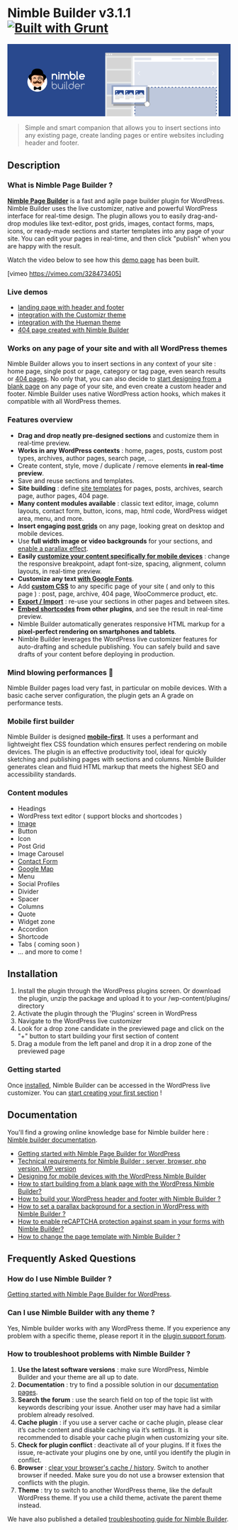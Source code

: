 # Nimble Builder v3.1.1 [![Built with Grunt](https://cdn.gruntjs.com/builtwith.png)](http://gruntjs.com/)
![Nimble Builder](/nimble_banner.png)

> Simple and smart companion that allows you to insert sections into any existing page, create landing pages or entire websites including header and footer.

## Description
### What is Nimble Page Builder ?
**[Nimble Page Builder](https://nimblebuilder.com/)** is a fast and agile page builder plugin for WordPress. Nimble Builder uses the live customizer, native and powerful WordPress interface for real-time design.
The plugin allows you to easily drag-and-drop modules like text-editor, post grids, images, contact forms, maps, icons, or ready-made sections and starter templates into any page of your site. You can edit your pages in real-time, and then click "publish" when you are happy with the result.

Watch the video below to see how this [demo page](https://demo.presscustomizr.com/nimble-builder/) has been built.

[vimeo https://vimeo.com/328473405]

### Live demos
* [landing page with header and footer](https://nimblebuilder.com/landing-page-with-header-and-footer/)
* [integration with the Customizr theme](https://demo.presscustomizr.com/nimble-builder/)
* [integration with the Hueman theme](https://demo-hueman.presscustomizr.com/nimble-builder/)
* [404 page created with Nimble Builder](https://docs.presscustomizr.com/article/372-design-your-404-page-with-the-nimble-builder/)

### Works on any page of your site and with all WordPress themes
Nimble Builder allows you to insert sections in any context of your site : home page, single post or page, category or tag page, even search results or [404 pages](https://docs.presscustomizr.com/article/372-design-your-404-page-with-the-nimble-builder/). No only that, you can also decide to [start designing from a blank page](https://docs.presscustomizr.com/article/371-how-to-start-building-from-a-blank-page-with-the-wordpress-nimble-builder/) on any page of your site, and even create a custom header and footer. Nimble Builder uses native WordPress action hooks, which makes it compatible with all WordPress themes.

### Features overview
* **Drag and drop neatly pre-designed sections** and customize them in real-time preview.
* **Works in any WordPress contexts** : home, pages, posts, custom post types, archives, author pages, search page, ...
* Create content, style, move / duplicate / remove elements **in real-time preview**.
* Save and reuse sections and templates.
* **Site building** : define [site templates](https://docs.presscustomizr.com/article/428-how-to-use-site-templates-with-nimble-builder) for pages, posts, archives, search page, author pages, 404 page.
* **Many content modules available** : classic text editor, image, column layouts, contact form, button, icons, map, html code, WordPress widget area, menu, and more.
* **Insert engaging [post grids](https://docs.presscustomizr.com/article/393-how-to-add-post-grids-to-any-wordpress-page-with-nimble-builder/)** on any page, looking great on desktop and mobile devices.
* Use **full width image or video backgrounds** for your sections, and [enable a parallax effect](https://docs.presscustomizr.com/article/380-how-to-set-a-parallax-background-for-a-section-in-wordpress-with-the-nimble-builder/).
* **Easily [customize your content specifically for mobile devices](https://docs.presscustomizr.com/article/343-designing-for-mobile-devices-with-wordpress-nimble-builder/)** : change the responsive breakpoint, adapt font-size, spacing, alignment, column layouts, in real-time preview.
* **Customize any text [with Google Fonts](https://docs.presscustomizr.com/article/364-how-to-use-google-fonts-with-the-nimble-builder/)**.
* Add **[custom CSS](https://docs.presscustomizr.com/article/409-how-to-add-custom-css-to-a-specific-page-of-your-wordpress-site/)** to any specific page of your site ( and only to this page ) : post, page, archive, 404 page, WooCommerce product, etc.
* **[Export / Import](https://docs.presscustomizr.com/article/391-how-to-export-and-import-templates-with-nimble-builder)** : re-use your sections in other pages and between sites.
* **[Embed shortcodes](https://docs.presscustomizr.com/article/350-how-to-use-shortcodes-from-other-plugins-with-the-nimble-builder-plugin/) from other plugins**, and see the result in real-time preview.
* Nimble Builder automatically generates responsive HTML markup for a **pixel-perfect rendering on smartphones and tablets**.
* Nimble Builder leverages the WordPress live customizer features for auto-drafting and schedule publishing. You can safely build and save drafts of your content before deploying in production.

### Mind blowing performances 🚀
Nimble Builder pages load very fast, in particular on mobile devices. With a basic cache server configuration, the plugin gets an A grade on performance tests.

### Mobile first builder
Nimble Builder is designed **[mobile-first](https://docs.presscustomizr.com/article/343-designing-for-mobile-devices-with-wordpress-nimble-builder)**. It uses a performant and lightweight flex CSS foundation which ensures perfect rendering on mobile devices. The plugin is an effective productivity tool, ideal for quickly sketching and publishing pages with sections and columns. Nimble Builder generates clean and fluid HTML markup that meets the highest SEO and accessibility standards.

### Content modules
* Headings
* WordPress text editor ( support blocks and shortcodes )
* [Image](https://docs.presscustomizr.com/article/381-how-to-enable-lightbox-on-your-images-with-the-nimble-builder/)
* Button
* Icon
* Post Grid
* Image Carousel
* [Contact Form](https://docs.presscustomizr.com/article/385-how-to-enable-recaptcha-protection-against-spam-in-your-forms-with-the-nimble-builder/)
* [Google Map](https://docs.presscustomizr.com/article/387-how-to-insert-google-maps-in-your-wordpress-pages-with-the-nimble-builder/)
* Menu
* Social Profiles
* Divider
* Spacer
* Columns
* Quote
* Widget zone
* Accordion
* Shortcode
* Tabs ( coming soon )
* ... and more to come !

## Installation
1. Install the plugin through the WordPress plugins screen. Or download the plugin, unzip the package and upload it to your /wp-content/plugins/ directory
2. Activate the plugin through the 'Plugins' screen in WordPress
3. Navigate to the WordPress live customizer
4. Look for a drop zone candidate in the previewed page and click on the "+" button to start building your first section of content
5. Drag a module from the left panel and drop it in a drop zone of the previewed page

### Getting started
Once [installed](https://docs.presscustomizr.com/article/347-installing-the-nimble-builder-plugin/), Nimble Builder can be accessed in the WordPress live customizer. You can [start creating your first section](https://docs.presscustomizr.com/article/337-getting-started-with-the-nimble-builder-plugin/) !

## Documentation
You'll find a growing online knowledge base for Nimble builder here : [Nimble builder documentation](https://docs.presscustomizr.com/collection/334-nimble-builder/).

* [Getting started with Nimble Page Builder for WordPress](https://docs.presscustomizr.com/article/337-getting-started-with-the-nimble-builder-plugin)
* [Technical requirements for Nimble Builder : server, browser, php version, WP version](https://docs.presscustomizr.com/article/355-technical-requirements-server-browser-php-version-wordpress-version)
* [Designing for mobile devices with the WordPress Nimble Builder](https://docs.presscustomizr.com/article/343-designing-for-mobile-devices-with-wordpress-nimble-builder)
* [How to start building from a blank page with the WordPress Nimble Builder?](https://docs.presscustomizr.com/article/371-how-to-start-building-from-a-blank-page-with-the-wordpress-nimble-builder)
* [How to build your WordPress header and footer with Nimble Builder ?](https://docs.presscustomizr.com/article/358-building-your-header-and-footer-with-the-nimble-builder)
* [How to set a parallax background for a section in WordPress with Nimble Builder ?](https://docs.presscustomizr.com/article/380-how-to-set-a-parallax-background-for-a-section-in-wordpress-with-the-nimble-builder)
* [How to enable reCAPTCHA protection against spam in your forms with Nimble Builder?](https://docs.presscustomizr.com/article/385-how-to-enable-recaptcha-protection-against-spam-in-your-forms-with-the-nimble-builder)
* [How to change the page template with Nimble Builder ?](https://docs.presscustomizr.com/article/339-changing-the-page-template)


## Frequently Asked Questions
### How do I use Nimble Builder ?

[Getting started with Nimble Page Builder for WordPress](https://docs.presscustomizr.com/article/337-getting-started-with-the-nimble-builder-plugin/).

### Can I use Nimble Builder with any theme ?

Yes, Nimble builder works with any WordPress theme. If you experience any problem with a specific theme, please report it in the [plugin support forum](https://wordpress.org/support/plugin/nimble-builder).

### How to troubleshoot problems with Nimble Builder ?
1. **Use the latest software versions** : make sure WordPress, Nimble Builder and your theme are all up to date.
2. **Documentation** : try to find a possible solution in our [documentation pages](https://docs.presscustomizr.com/collection/334-nimble-builder/).
3. **Search the forum** : use the search field on top of the topic list with keywords describing your issue. Another user may have had a similar problem already resolved.
4. **Cache plugin** : if you use a server cache or cache plugin, please clear it’s cache content and disable caching via it’s settings. It is recommended to disable your cache plugin when customizing your site.
5. **Check for plugin conflict** : deactivate all of your plugins. If it fixes the issue, re-activate your plugins one by one, until you identify the plugin in conflict.
6. **Browser** : [clear your browser's cache / history](https://docs.presscustomizr.com/article/309-how-to-clear-your-browsers-cache-cookies-and-history/). Switch to another browser if needed. Make sure you do not use a browser extension that conflicts with the plugin.
7. **Theme** : try to switch to another WordPress theme, like the default WordPress theme. If you use a child theme, activate the parent theme instead.

We have also published a detailed [troubleshooting guide for Nimble Builder](https://docs.presscustomizr.com/article/351-nimble-troubleshooting-guide/).